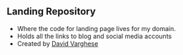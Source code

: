 ## Landing Repository
- Where the code for landing page lives for my domain.
- Holds all the links to blog and social media accounts
- Created by [David Varghese](https://github.com/dvdmtw98/landing)